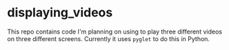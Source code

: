 # displaying_videos

This repo contains code I'm planning on using to play three different videos on three different screens. Currently it uses `pyglet` to do this in Python.
